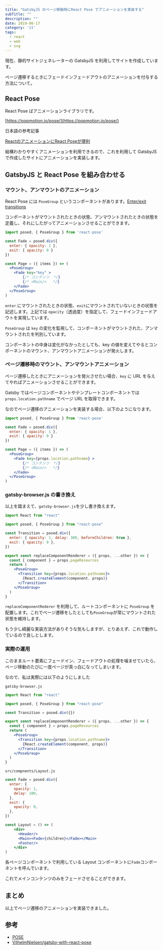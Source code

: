 ```yaml
---
title: "GatsbyJS のページ移動時にReact Pose でアニメーションを実装する"
subTitle: ""
description: ""
date: 2019-06-17
category: 'it'
tags:
  - react
  - web
  - svg
---
```


現在、静的サイトジェネレーターの GatsbyJS を利用してサイトを作成しています。

ページ遷移するときにフェードインフェードアウトのアニメーションを付与する方法について。

## React Pose 

React Pose ばアニメーションライブラリです。

[https://popmotion.io/pose/](https://popmotion.io/pose/)

日本語の参考記事

[ReactのアニメーションにReact Poseが便利](https://qiita.com/seya/items/096862b488258f719e03)

結構わかりやすくアニメーションを利用できるので、これを利用して GatsbyJS で作成したサイトにアニメーションを実装します。

## GatsbyJS と React Pose を組み合わせる

### マウント、アンマウントのアニメーション

React Pose には `PoseGroup` というコンポーネントがあります。[Enter/exit transitions](https://popmotion.io/pose/learn/react-exit-enter-transitions/)

コンポーネントがマウントされたときの状態、アンマウントされたときの状態を定義し、それにしたがってアニメーションさせることができます。

```jsx
import posed, { PoseGroup } from 'react-pose'

const Fade = posed.div({
  enter: { opacity: 1 },
  exit: { opacity: 0 }
})

const Page = ({ items }) => (
  <PoseGroup>
    <Fade key="key" >
        {/* コンテンツ  */}
        {/* <Main/>   */}
    </Fade>
  </PoseGroup>
)
```

`enter` にマウントされたときの状態、`exit`にマウントされていないときの状態を記述します。上記では `opacity`（透過度）を指定して、フェードインフェードアウトを実現しています。

`PoseGroup` は `key` の変化を監視して、コンポーネントがマウントされた、アンマウントされたを判別しています。

コンポーネントの中身は変化がなかったとしても、key の値を変えてやるとコンポーネントのマウント、アンマウントアニメーションが発火します。

### ページ遷移時のマウント、アンマウントアニメーション

ページ遷移したときにアニメーションを発火させたい場合、`key` に URL を与えてやればアニメーションさせることができます。

Gatsby ではページコンポーネントやテンプレートコンポーネントでは `props.location.pathname` でページ URL を取得できます。

なのでページ遷移のアニメーションを実装する場合、以下のようになります。

```jsx
import posed, { PoseGroup } from 'react-pose'

const Fade = posed.div({
  enter: { opacity: 1 },
  exit: { opacity: 0 }
})

const Page = ({ items }) => (
  <PoseGroup>
    <Fade key={props.location.pathname} >
        {/* コンテンツ  */}
        {/* <Main/>   */}
    </Fade>
  </PoseGroup>
)
```

### gatsby-browser.js の書き換え

以上を踏まえて、`gatsby-browser.js`を少し書き換えます。

```jsx
import React from "react"

import posed, { PoseGroup } from "react-pose"

const Transition = posed.div({
  enter: { opacity: 1, delay: 300, beforeChildren: true },
  exit: { opacity: 0 },
})

export const replaceComponentRenderer = ({ props, ...other }) => {
  const { component } = props.pageResources
  return (
    <PoseGroup>
      <Transition key={props.location.pathname}>
        {React.createElement(component, props)}
      </Transition>
    </PoseGroup>
  )
}
```

`replaceComponentRederer` を利用して、ルートコンポーネントに `PoseGroup` を配置します。これでページ遷移をしたとしても`PoseGroup`が常にマウントされた状態を維持します。

もう少し綺麗な実装方法がありそうな気もしますが、とりあえず、これで動作しているので良しとします。

### 実際の運用

このままルート要素にフェードイン、フェードアウトの処理を噛ませていたら、ページ移動のたびに一度ページが真っ白になってしまいます。

なので、私は実際には以下のようにしました

`gatsby-browser.js`

```jsx
import React from "react"

import posed, { PoseGroup } from "react-pose"

const Transition = posed.div({})

export const replaceComponentRenderer = ({ props, ...other }) => {
  const { component } = props.pageResources
  return (
    <PoseGroup>
      <Transition key={props.location.pathname}>
        {React.createElement(component, props)}
      </Transition>
    </PoseGroup>
  )
}
```

`src/compnents/Layout.js`

```jsx
const Fade = posed.div({
  enter: {
    opacity: 1,
    delay: 100,
  },
  exit: {
    opacity: 0,
  },
})

const Layout = () => (
    <div>
      <Header/>
      <Main><Fade>{children}</Fade></Main>
      <Footer/>
    </div>
)
```

各ページコンポーネントで利用している Layout コンポーネントに`Fade`コンポーネントを呼んでいます。

これでメインコンテンツのみをフェードさせることができます。

## まとめ

以上でページ遷移のアニメーションを実装できました。

## 参考

- [POSE](https://popmotion.io/pose/)
- [VilhelmNielsen/gatsby-with-react-pose](https://github.com/VilhelmNielsen/gatsby-with-react-pose)
